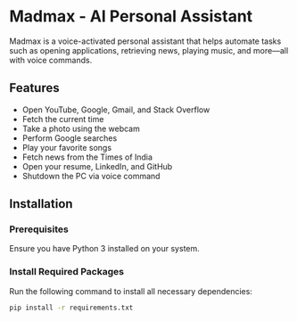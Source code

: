 # Madmax - AI Personal Assistant  

Madmax is a voice-activated personal assistant that helps automate tasks such as opening applications, retrieving news, playing music, and more—all with voice commands.  

## Features  
- Open YouTube, Google, Gmail, and Stack Overflow  
- Fetch the current time  
- Take a photo using the webcam  
- Perform Google searches  
- Play your favorite songs  
- Fetch news from the Times of India  
- Open your resume, LinkedIn, and GitHub  
- Shutdown the PC via voice command  

## Installation  

### Prerequisites  
Ensure you have Python 3 installed on your system.  

### Install Required Packages  

Run the following command to install all necessary dependencies:  

```bash
pip install -r requirements.txt
